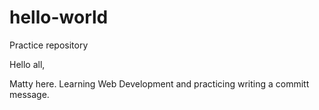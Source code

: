 # hello-world
Practice repository

Hello all,

Matty here. Learning Web Development and practicing writing a committ message.
